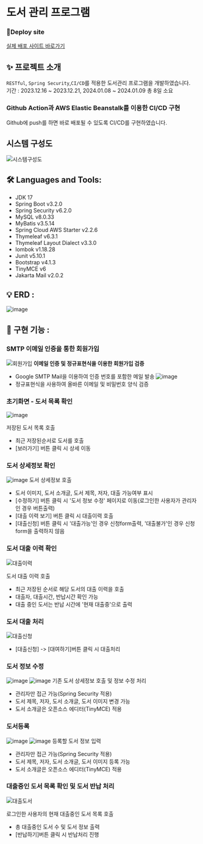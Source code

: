 # 도서 관리 프로그램 

### 🔗Deploy site

[실제 배포 사이트 바로가기](http://library-env.eba-wgbtarnw.ap-northeast-2.elasticbeanstalk.com/)

##  ✨ 프로젝트 소개
``RESTful``, ``Spring Security``,``CI/CD``를 적용한 도서관리 프로그램을 개발하였습니다.<br>
기간 : 2023.12.16 ~ 2023.12.21, 2024.01.08 ~ 2024.01.09 총 8일 소요

### Github Action과 AWS Elastic Beanstalk를 이용한 CI/CD 구현
Github에 push를 하면 바로 배포될 수 있도록 CI/CD를 구현하였습니다.

## 시스템 구성도
![시스템구성도](https://github.com/amung9914/book_management/assets/137124338/e78547a8-498a-408c-8d80-2aff703a9893)

## 🛠 Languages and Tools:
- JDK 17
- Spring Boot v3.2.0
- Spring Security v6.2.0
- MySQL v8.0.33
- MyBatis v3.5.14
- Spring Cloud AWS Starter v2.2.6
- Thymeleaf v6.3.1
- Thymeleaf Layout Dialect v3.3.0
- lombok v1.18.28
- Junit v5.10.1
- Bootstrap v4.1.3
- TinyMCE v6
- Jakarta Mail v2.0.2

## 💡 ERD : 
![image](https://github.com/amung9914/book_management/assets/137124338/2e2f51f0-e70c-406f-bc3e-519d1ed4bd61)

## 📌 구현 기능 : 

### SMTP 이메일 인증을 통한 회원가입
![회원가입](https://github.com/amung9914/book_management/assets/137124338/7fbaff3b-0911-4d82-840d-eee6491daae0)
<b>이메일 인증 및 정규표현식을 이용한 회원가입 검증</b>

 - Google SMTP Mail을 이용하여 인증 번호를 포함한 메일 발송
 ![image](https://github.com/amung9914/book_management/assets/137124338/8b11c114-f932-4489-9e16-320436402c89)
 - 정규표현식을 사용하여 올바른 이메일 및 비밀번호 양식 검증

### 초기화면 - 도서 목록 확인
![image](https://github.com/amung9914/book_management/assets/137124338/9dfd01d9-549d-4ed2-b85c-89732c1f595c)

저장된 도서 목록 호출
 - 최근 저장된순서로 도서를 호출
 - [보러가기] 버튼 클릭 시 상세 이동

### 도서 상세정보 확인
![image](https://github.com/amung9914/book_management/assets/137124338/a5789c73-447c-4fb5-afcd-bc7547adbaf5)
도서 상세정보 호출
 - 도서 이미지, 도서 소개글, 도서 제목, 저자, 대출 가능여부 표시
 - [수정하기] 버튼 클릭 시 '도서 정보 수정' 페이지로 이동(로그인한 사용자가 관리자인 경우 버튼출력)
 - [대출 이력 보기] 버튼 클릭 시 대출이력 호출
 - [대출신청] 버튼 클릭 시 '대출가능'인 경우 신청form출력, '대출불가'인 경우 신청form을 출력하지 않음

### 도서 대출 이력 확인
![대출이력](https://github.com/amung9914/book_management/assets/137124338/729a15a6-8549-455e-93f7-eba0004326bc)

도서 대출 이력 호출
 - 최근 저장된 순서로 해당 도서의 대출 이력을 호출
 - 대출자, 대출시간, 반납시간 확인 가능
 - 대출 중인 도서는 반납 시간에 '현재 대출중'으로 출력
   
### 도서 대출 처리
![대출신청](https://github.com/amung9914/book_management/assets/137124338/507b5d86-f0e7-4501-9196-7a8250d02118)

 - [대출신청] -> [대여하기]버튼 클릭 시 대출처리
   
### 도서 정보 수정
![image](https://github.com/amung9914/book_management/assets/137124338/5384cc68-4bd6-461d-a848-5d553391f15f)
![image](https://github.com/amung9914/book_management/assets/137124338/6d2a6852-045a-4df2-8291-b0643a4f895c)
기존 도서 상세정보 호출 및 정보 수정 처리
 - 관리자만 접근 가능(Spring Security 적용)
 - 도서 제목, 저자, 도서 소개글, 도서 이미지 변경 가능
 - 도서 소개글은 오픈소스 에디터(TinyMCE) 적용

### 도서등록
![image](https://github.com/amung9914/book_management/assets/137124338/800daf52-4d98-4a57-85c9-ef7808f61742)
![image](https://github.com/amung9914/book_management/assets/137124338/e7607a55-e9da-4574-8e7f-01b5c3185401)
등록할 도서 정보 입력
 -  관리자만 접근 가능(Spring Security 적용)
 -  도서 제목, 저자, 도서 소개글, 도서 이미지 등록 가능
 -  도서 소개글은 오픈소스 에디터(TinyMCE) 적용

### 대출중인 도서 목록 확인 및 도서 반납 처리
![대출도서](https://github.com/amung9914/book_management/assets/137124338/d836ec48-606d-422d-a0d9-fe44522db282)

로그인한 사용자의 현재 대출중인 도서 목록 호출
 - 총 대출중인 도서 수 및 도서 정보 출력
 - [반납하기]버튼 클릭 시 반납처리 진행
